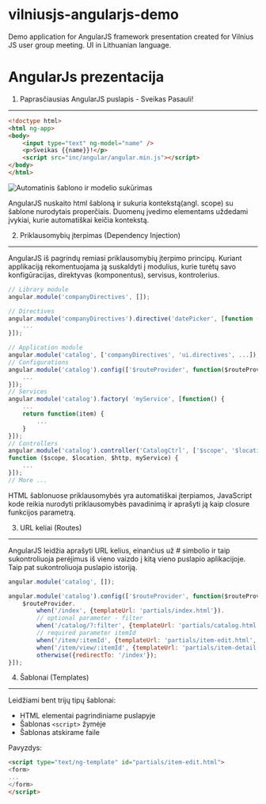 ﻿vilniusjs-angularjs-demo
========================

Demo application for AngularJS framework presentation created for Vilnius JS user group meeting. UI in Lithuanian language.

AngularJs prezentacija
======================

1. Paprasčiausias AngularJS puslapis - Sveikas Pasauli!
-------------------------------------------------------

```html
<!doctype html>
<html ng-app>
<body>
	<input type="text" ng-model="name" />
	<p>Sveikas {{name}}!</p>
	<script src="inc/angular/angular.min.js"></script>
</body>
</html>
```

![Automatinis šablono ir modelio sukūrimas](http://docs.angularjs.org/img/tutorial/tutorial_00.png)

AngularJS nuskaito html šabloną ir sukuria kontekstą(angl. scope) su šablone nurodytais properčiais. Duomenų įvedimo elementams uždedami įvykiai, kurie automatiškai keičia kontekstą.

2. Priklausomybių įterpimas (Dependency Injection)
-------------------------------------------------------

AngularJS iš pagrindų remiasi priklausomybių įterpimo principų. Kuriant applikaciją rekomentuojama ją suskaldyti į modulius, kurie turėtų savo konfigūracijas, direktyvas (komponentus), servisus, kontrolerius. 

```js
// Library module
angular.module('companyDirectives', []);

// Directives
angular.module('companyDirectives').directive('datePicker', [function () {
	...
}]);

// Application module
angular.module('catalog', ['companyDirectives', 'ui.directives', ...]);
// Configurations
angular.module('catalog').config(['$routeProvider', function($routeProvider) {
	...
}]);
// Services 
angular.module('catalog').factory( 'myService', [function() {
	...	
	return function(item) {
		...
	}	
}]);
// Controllers
angular.module('catalog').controller('CatalogCtrl', ['$scope', '$location', '$http', 'myService', 
function ($scope, $location, $http, myService) {
	...
}]);
// More ...
```

HTML šablonuose priklausomybės yra automatiškai įterpiamos, JavaScript kode reikia nurodyti priklausomybės pavadinimą ir aprašyti ją kaip closure funkcijos parametrą.

3. URL keliai (Routes)
----------------------

AngularJS leidžia aprašyti URL kelius, einančius už # simbolio ir taip sukontroliuoja perėjimus iš vieno vaizdo į kitą vieno puslapio aplikacijoje. Taip pat sukontroliuoja puslapio istoriją.

```js
angular.module('catalog', []);

angular.module('catalog').config(['$routeProvider', function($routeProvider) {
	$routeProvider.
		when('/index', {templateUrl: 'partials/index.html'}).
		// optional parameter - filter
		when('/catalog/?:filter', {templateUrl: 'partials/catalog.html', controller: 'CatalogCtrl'}).
		// required parameter itemId		
		when('/item/:itemId', {templateUrl: 'partials/item-edit.html', controller: 'ItemEditCtrl'}). 
		when('/item/view/:itemId', {templateUrl: 'partials/item-detail.html', controller: 'ItemDetailCtrl'}).
		otherwise({redirectTo: '/index'});
}]);
```

4. Šablonai (Templates)
-----------------------

Leidžiami bent trijų tipų šablonai:
* HTML elementai pagrindiniame puslapyje
* Šablonas `<script>` žymėje
* Šablonas atskirame faile

Pavyzdys:
```html
<script type="text/ng-template" id="partials/item-edit.html">
<form>
...
</form>
</script>
```